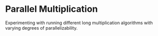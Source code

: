# Parallel Multiplication

Experimenting with running different long multiplication algorithms with varying degrees of parallelizability.
